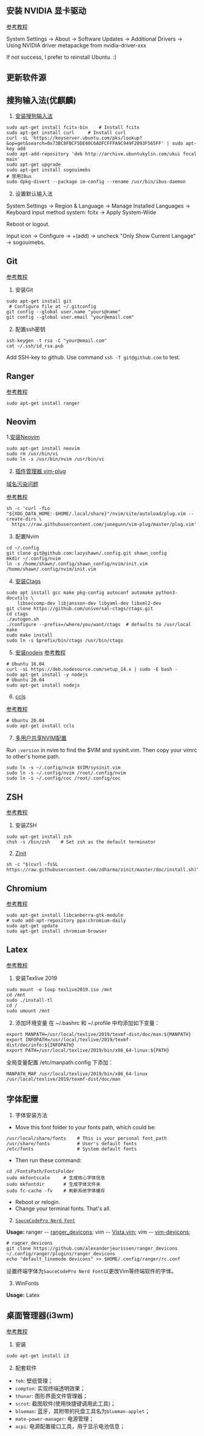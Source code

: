 ## 安装 NVIDIA 显卡驱动
[参考教程](https://blog.csdn.net/Thanlon/article/details/106125738)

System Settings -> About -> Software Updates -> Additional Drivers
-> Using NVIDIA driver metapackge from nvidia-driver-xxx

If not success, I prefer to reinstall Ubuntu. :)

## 更新软件源

## 搜狗输入法(优麒麟)
 1. [安装搜狗输入法](https://www.cnblogs.com/cocode/p/12875555.html)
```shell
sudo apt-get install fcitx-bin    # Install fcitx
sudo apt-get install curl     # Install curl
curl -sL 'https://keyserver.ubuntu.com/pks/lookup?&op=get&search=0x73BC8FBCF5DE40C6ADFCFFFA9C949F2093F565FF' | sudo apt-key add
sudo apt-add-repository 'deb http://archive.ubuntukylin.com/ukui focal main'
sudo apt-get upgrade
sudo apt-get install sogouimebs
# 禁用IBus
sudo dpkg-divert --package im-config --rename /usr/bin/ibus-daemon
```

2. 设置默认输入法

System Settings -> Region & Language -> Manage Installed Languages
-> Keyboard input method system: fcitx -> Apply System-Wide

Reboot or logout.

Input icon -> Configure -> +(add) -> uncheck "Only Show Current Langage" -> sogouimebs.


## Git
[参考教程](https://www.cnblogs.com/superGG1990/p/6844952.html)
1. 安装Git
```shell
sudo apt-get install git
 # Configure file at ~/.gitconfig
git config --global user.name "yours@name"
git config --global user.email "your@email.com"
```

2. 配置ssh密钥
```shell
ssh-keygen -t rsa -C "your@email.com"
cat ~/.ssh/id_rsa.pub
```
Add SSH-key to github. Use command `ssh -T git@github.com` to test.


## Ranger
[参考教程](https://github.com/ranger/ranger)
```shell
sudo apt-get install ranger
```


## Neovim
1.[安装Neovim](https://blog.csdn.net/henryhu712/article/details/80458753)
```shell
sudo apt-get install neovim
sudo rm /usr/bin/vi
sudo ln -s /usr/bin/nvim /usr/bin/vi
```

2. [插件管理器 vim-plug](https://github.com/junegunn/vim-plug)

[域名污染问题](https://blog.csdn.net/sscc_learning/article/details/105574354)

[参考教程](https://github.com/junegunn/vim-plug)
```shell
sh -c 'curl -fLo "${XDG_DATA_HOME:-$HOME/.local/share}"/nvim/site/autoload/plug.vim --create-dirs \
  https://raw.githubusercontent.com/junegunn/vim-plug/master/plug.vim'
```

3. 配置Nvim
```shell
cd ~/.config
git clone git@github.com:lazyshawn/.config.git shawn_config
mkdir ~/.config/nvim
ln -s /home/shawn/.config/shawn_config/nvim/init.vim /home/shawn/.config/nvim/init.vim
```

4. [安装Ctags](https://github.com/universal-ctags/ctags/blob/master/docs/autotools.rst)
```shell
sudo apt install gcc make pkg-config autoconf automake python3-docutils \
    libseccomp-dev libjansson-dev libyaml-dev libxml2-dev
git clone https://github.com/universal-ctags/ctags.git
cd ctags
./autogen.sh
./configure --prefix=/where/you/want/ctags  # defaults to /usr/local
make
sudo make install
sudo ln -s $prefix/bin/ctags /usr/bin/ctags
```

5. [安装nodejs](https://www.cnblogs.com/feiquan/p/11223487.html)
[参考教程](https://my.oschina.net/u/4271220/blog/4328656)
```shell
# Ubuntu 16.04
curl -sL https://deb.nodesource.com/setup_14.x | sudo -E bash -
sudo apt-get install -y nodejs
# Ubuntu 20.04
sudo apt-get install nodejs
```

6. [ccls](https://github.com/MaskRay/ccls/wiki/Build)

[参考教程](https://www.lazyshawn.cn/2020/04/10/coc-cls-install/)
```shell
# Ubuntu 20.04
sudo apt-get install ccls
```

7. [多用户共享NVIM配置](https://bbs.csdn.net/topics/390509468)

Run `:version` in nvim to find the $VIM and sysinit.vim.
Then copy your vimrc to other's home path.
```shell
sudo ln -s ~/.config/nvim $VIM/sysinit.vim
sudo ln -s ~/.config/nvim /root/.config/nvim
sudo ln -s ~/.config/coc /root/.config/coc
```


## ZSH
[参考教程](https://www.jianshu.com/p/ba782b57ae96)
1. 安装ZSH
```shell
sudo apt-get install zsh
chsh -s /bin/zsh    # Set zsh as the default terminator
```

2. [Zinit](https://github.com/zdharma/zinit)
```shell
sh -c "$(curl -fsSL https://raw.githubusercontent.com/zdharma/zinit/master/doc/install.sh)"
```


## Chromium
[参考教程](https://blog.csdn.net/dongchongyang/article/details/72758513)
```shell
sudo apt-get install libcanberra-gtk-module
# sudo add-apt-repository ppa:chromium-daily
sudo apt-get update
sudo apt-get install chromium-browser
```


## Latex
[参考教程](https://blog.csdn.net/williamyi96/article/details/90732304)
1. 安装Texlive 2019
```shell
sudo mount -o loop texlive2019.iso /mnt
cd /mnt
sudo ./install-tl
cd /
sudo umount /mnt
```

2. 添加环境变量
在 ~/.bashrc 和 ~/.profile 中均添加如下变量：
```shell
export MANPATH=/usr/local/texlive/2019/texmf-dist/doc/man:${MANPATH}
export INFOPATH=/usr/local/texlive/2019/texmf-dist/doc/info:${INFOPATH}
export PATH=/usr/local/texlive/2019/bin/x86_64-linux:${PATH}
```
全局变量配置 /etc/manpath.config 下添加：
```shell
MANPATH_MAP /usr/local/texlive/2019/bin/x86_64-linux /usr/local/texlive/2019/texmf-dist/doc/man
```


## 字体配置
1. 字体安装方法
* Move this font folder to your fonts path, which could be:
```shell
/usr/local/share/fonts    # This is your personal font_path
/usr/share/fonts          # User's default fonts
/etc/fonts                # System default fonts
```
* Then run these command:
```Shell
cd /FontsPath/FontsFolder
sudo mkfontscale     # 生成核心字体信息
sudo mkfontdir       # 生成字体文件夹
sudo fc-cache -fv    # 刷新系统字体缓存
```
* Reboot or relogin.
* Change your terminal fonts. That's all.

2. [`SauceCodePro Nerd Font`](https://github.com/ryanoasis/nerd-fonts)

**Usage:** 
ranger -- [ranger_devicons](https://github.com/alexanderjeurissen/ranger_devicons<Paste>);
vim    -- [Vista.vim](https://github.com/liuchengxu/vista.vim);
vim    -- [vim-devicons](https://github.com/ryanoasis/vim-devicons);
```shell
# ragner_devicons
git clone https://github.com/alexanderjeurissen/ranger_devicons ~/.config/ranger/plugins/ranger_devicons
echo "default_linemode devicons" >> $HOME/.config/ranger/rc.conf
```
设置终端字体为`SauceCodePro Nerd Font`以更改Vim等终端软件的字体。

3. WinFonts

**Usage:** Latex


## 桌面管理器(i3wm)
[参考教程](https://github.com/levinit/i3wm-config)
1. 安装
```shell
sudo apt-get install i3
```
2. 配套软件
* `feh`: 壁纸管理；
* `compton`: 实现终端透明效果；
* `thunar`: 图形界面文件管理器；
* `scrot`: 截图软件(使用快捷键调用此工具)；
* `blueman`: 蓝牙，其附带的托盘工具名为`blueman-applet`；
* `mate-power-manager`: 电源管理；
* `acpi`: 电源配置接口工具，用于显示电池信息；

